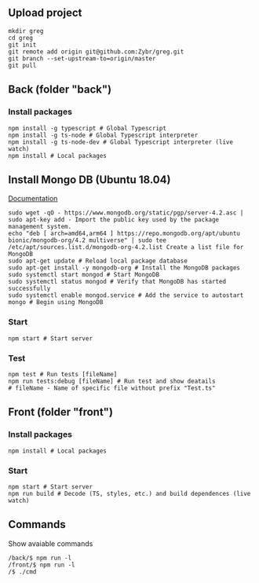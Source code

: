 ## Upload project
```shell script
mkdir greg
cd greg
git init
git remote add origin git@github.com:Zybr/greg.git
git branch --set-upstream-to=origin/master
git pull
```

## Back (folder "back")
### Install packages
```shell script
npm install -g typescript # Global Typescript
npm install -g ts-node # Global Typescript interpreter
npm install -g ts-node-dev # Global Typescript interpreter (live watch)
npm install # Local packages
```

## Install Mongo DB (Ubuntu 18.04)
[Documentation](https://docs.mongodb.com/manual/tutorial/install-mongodb-on-ubuntu/)
```shell script
sudo wget -qO - https://www.mongodb.org/static/pgp/server-4.2.asc | sudo apt-key add - Import the public key used by the package management system.
echo "deb [ arch=amd64,arm64 ] https://repo.mongodb.org/apt/ubuntu bionic/mongodb-org/4.2 multiverse" | sudo tee /etc/apt/sources.list.d/mongodb-org-4.2.list Create a list file for MongoDB
sudo apt-get update # Reload local package database
sudo apt-get install -y mongodb-org # Install the MongoDB packages
sudo systemctl start mongod # Start MongoDB
sudo systemctl status mongod # Verify that MongoDB has started successfully
sudo systemctl enable mongod.service # Add the service to autostart
mongo # Begin using MongoDB
```

### Start
```shell script
npm start # Start server
```
### Test
```shell script
npm test # Run tests [fileName]
npm run tests:debug [fileName] # Run test and show deatails
# fileName - Name of specific file without prefix "Test.ts"
```
## Front (folder "front")
### Install packages
```shell script
npm install # Local packages
```
### Start
```shell script
npm start # Start server
npm run build # Decode (TS, styles, etc.) and build dependences (live watch) 
```
## Commands
Show avaiable commands
```shell script
/back/$ npm run -l 
/front/$ npm run -l 
/$ ./cmd 
```
